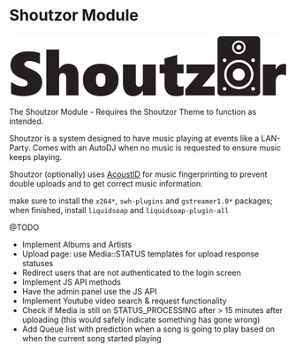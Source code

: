 # Shoutzor Module
![Shoutzor-logo](./shoutzor-logo.png)

The Shoutzor Module - Requires the Shoutzor Theme to function as intended.

Shoutzor is a system designed to have music playing at events like a LAN-Party.
Comes with an AutoDJ when no music is requested to ensure music keeps playing.

Shoutzor (optionally) uses [AcoustID](https://acoustid.org/) for music fingerprinting to prevent double uploads and to get correct music information.<br />

make sure to install the `x264*`, `swh-plugins` and `gstreamer1.0*` packages;<br />
when finished, install `liquidsoap` and `liquidsoap-plugin-all`

@TODO
- Implement Albums and Artists
- Upload page: use Media::STATUS templates for upload response statuses
- Redirect users that are not authenticated to the login screen
- Implement JS API methods
- Have the admin panel use the JS API
- Implement Youtube video search & request functionality
- Check if Media is still on STATUS_PROCESSING after > 15 minutes after uploading (this would safely indicate something has gone wrong)
- Add Queue list with prediction when a song is going to play based on when the current song started playing
